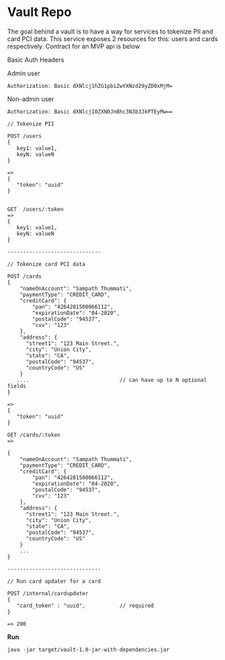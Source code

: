 # Vault Repo


The goal behind a vault is to have a way for services to tokenize PII and card PCI data. This service exposes 2 resources
for this: users and cards respectively. Contract for an MVP api is below

Basic Auth Headers

Admin user
```
Authorization: Basic dXNlcj1hZG1pbiZwYXNzd29yZD0xMjM=
```
Non-admin user
```
Authorization: Basic dXNlcj10ZXN0JnBhc3N3b3JkPTEyMw==
```

```
// Tokenize PII

POST /users
{
   key1: value1,
   keyN: valueN
}

=>
{
   "token": "uuid"
}


GET  /users/:token
=>
{
   key1: value1,
   keyN: valueN
}

------------------------------

// Tokenize card PCI data

POST /cards
{
    "nameOnAccount": "Sampath Thummati",
    "paymentType": "CREDIT_CARD",
    "creditCard": {
        "pan": "4264281500066112",
        "expirationDate": "04-2020",
        "postalCode": "94537",
        "cvv": "123"
    },
    "address": {
      "street1": "123 Main Street.",
      "city": "Union City",
      "state": "CA",
      "postalCode": "94537",
      "countryCode": "US"
    }
   ....                             // can have up to N optional fields
}

=>
{
   "token": "uuid"
}

GET /cards/:token
=>

{
    "nameOnAccount": "Sampath Thummati",
    "paymentType": "CREDIT_CARD",
    "creditCard": {
        "pan": "4264281500066112",
        "expirationDate": "04-2020",
        "postalCode": "94537",
        "cvv": "123"
    },
    "address": {
      "street1": "123 Main Street.",
      "city": "Union City",
      "state": "CA",
      "postalCode": "94537",
      "countryCode": "US"
    }
    ...
}

------------------------------

// Run card updater for a card

POST /internal/cardupdater
{
   "card_token" : "uuid",           // required
}

=> 200

```


**Run**

```java -jar target/vault-1.0-jar-with-dependencies.jar```
